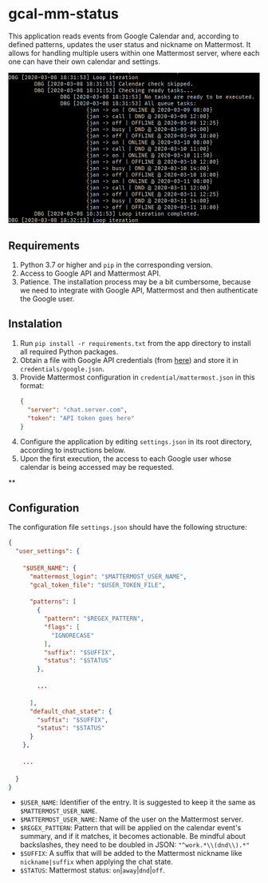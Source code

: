 # gcal-mm-status

This application reads events from Google Calendar and, according to defined patterns, updates the user status and nickname
on Mattermost. It allows for handling multiple users within one Mattermost server, where each one can have their own calendar 
and settings.

![](docs/screenshot.png)

## Requirements

1. Python 3.7 or higher and `pip` in the corresponding version.
2. Access to Google API and Mattermost API.
3. Patience. The installation process may be a bit cumbersome, because we need to integrate with Google API, Mattermost and then authenticate
the Google user. 

## Instalation

1. Run `pip install -r requirements.txt` from the app directory to install all required Python packages.
1. Obtain a file with Google API credentials (from [here](https://developers.google.com/calendar/quickstart/python)) 
    and store it in `credentials/google.json`.
2. Provide Mattermost configuration in `credential/mattermost.json` in this format:
    ```json
    {
      "server": "chat.server.com",
      "token": "API token goes here"
    }
    ```
3. Configure the application by editing `settings.json` in its root directory, according to instructions below.
4. Upon the first execution, the access to each Google user whose calendar is being accessed may be requested.

**

## Configuration

The configuration file `settings.json` should have the following structure:
```json
{
  "user_settings": {

    "$USER_NAME": {
      "mattermost_login": "$MATTERMOST_USER_NAME",
      "gcal_token_file": "$USER_TOKEN_FILE",

      "patterns": [
        {
          "pattern": "$REGEX_PATTERN",
          "flags": [
            "IGNORECASE"
          ],
          "suffix": "$SUFFIX",
          "status": "$STATUS"
        },

        ...

      ],
      "default_chat_state": {
        "suffix": "$SUFFIX",
        "status": "$STATUS"
      }
    },

    ...

  }
}
```

- `$USER_NAME`: Identifier of the entry. It is suggested to keep it the same as `$MATTERMOST_USER_NAME`.
- `$MATTERMOST_USER_NAME`: Name of the user on the Mattermost server.
- `$REGEX_PATTERN`: Pattern that will be applied on the calendar event's summary, and if it matches, it becomes actionable.
     Be mindful about backslashes, they need to be doubled in JSON: `"^work.*\\(dnd\\).*"`
- `$SUFFIX`: A suffix that will be added to the Mattermost nickname like `nickname|suffix` when applying the chat state.
- `$STATUS`: Mattermost status: `on`|`away`|`dnd`|`off`.


